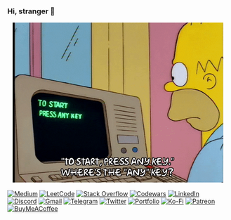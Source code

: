 ### Hi, stranger 👀

<p align="center">
  <img src="https://github.com/qiqt/qiqt/blob/main/giphy.gif?raw=true"></img>
</p>

[![Medium](https://img.shields.io/badge/Medium-12100E?style=for-the-badge&logo=medium&logoColor=white)](https://medium.com/@qiqt)
[![LeetCode](https://img.shields.io/badge/LeetCode-000000?style=for-the-badge&logo=LeetCode&logoColor=#d16c06)](https://leetcode.com/qiqt/)
[![Stack Overflow](https://img.shields.io/badge/-Stackoverflow-FE7A16?style=for-the-badge&logo=stack-overflow&logoColor=white)](https://stackoverflow.com/users/15046385/qiqt)
[![Codewars](https://img.shields.io/badge/Codewars-B1361E?style=for-the-badge&logo=codewars&logoColor=grey)](https://www.codewars.com/users/qiqt)
[![LinkedIn](https://img.shields.io/badge/linkedin-%230077B5.svg?style=for-the-badge&logo=linkedin&logoColor=white)](https://www.linkedin.com/in/ikrestjancevs/)
[![Discord](https://img.shields.io/badge/%3CSERVER%3E-%237289DA.svg?style=for-the-badge&logo=discord&logoColor=white)](https://discord.gg/PKhhba9Q7U)
[![Gmail](https://img.shields.io/badge/Gmail-D14836?style=for-the-badge&logo=gmail&logoColor=white)](mailto:ikrestjancevs@gmail.com)
[![Telegram](https://img.shields.io/badge/Telegram-2CA5E0?style=for-the-badge&logo=telegram&logoColor=white)](https://t.me/devgiorgio)
[![Twitter](https://img.shields.io/badge/qiqt_-%231DA1F2.svg?style=for-the-badge&logo=Twitter&logoColor=white)](https://twitter.com/qiqt_)
[![Portfolio](https://img.shields.io/badge/Portfolio-%23000000.svg?style=for-the-badge&logo=firefox&logoColor=#FF7139)](https://qiqt.space/)
[![Ko-Fi](https://img.shields.io/badge/Ko--fi-F16061?style=for-the-badge&logo=ko-fi&logoColor=white)](https://ko-fi.com/qiqt_)
[![Patreon](https://img.shields.io/badge/Patreon-F96854?style=for-the-badge&logo=patreon&logoColor=white)](https://www.patreon.com/qiqt)
[![BuyMeACoffee](https://img.shields.io/badge/Buy%20Me%20a%20Coffee-ffdd00?style=for-the-badge&logo=buy-me-a-coffee&logoColor=black)](https://www.buymeacoffee.com/qiqt)
